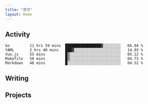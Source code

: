 ```yaml
---
title: "首页"
layout: Home
---
```


## Activity
<!--START_SECTION:waka-->
```text
Go         11 hrs 59 mins  ████████████████▓░░░░░░░░   66.94 % 
YAML       2 hrs 40 mins   ███▓░░░░░░░░░░░░░░░░░░░░░   14.93 % 
Vue.js     55 mins         █▒░░░░░░░░░░░░░░░░░░░░░░░   05.12 % 
Makefile   50 mins         █▒░░░░░░░░░░░░░░░░░░░░░░░   04.73 % 
Markdown   48 mins         █░░░░░░░░░░░░░░░░░░░░░░░░   04.52 % 
```
<!--END_SECTION:waka-->

## Writing
<PindedPosts />

## Projects
<Projects />

